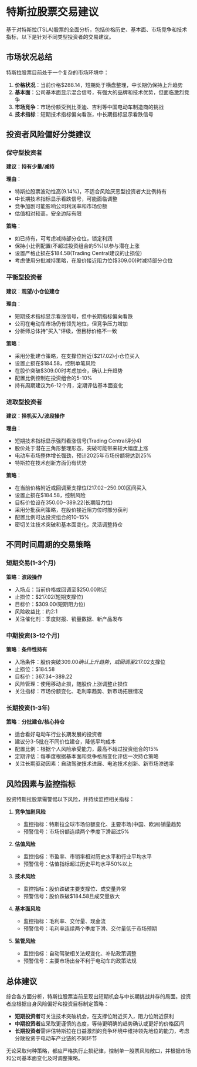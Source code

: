 # 特斯拉股票交易建议

基于对特斯拉(TSLA)股票的全面分析，包括价格历史、基本面、市场竞争和技术指标，以下是针对不同类型投资者的交易建议。

## 市场状况总结

特斯拉股票目前处于一个复杂的市场环境中：

1. **价格状况**：当前价格$288.14，短期处于横盘整理，中长期仍保持上升趋势
2. **基本面**：公司基本面显示混合信号，有强大的品牌和技术优势，但面临激烈竞争
3. **市场竞争**：市场份额受到比亚迪、吉利等中国电动车制造商的挑战
4. **技术指标**：短期技术指标偏向看涨，中长期指标显示看跌信号

## 投资者风险偏好分类建议

### 保守型投资者

**建议**：**持有少量/减持**

**理由**：
- 特斯拉股票波动性高(9.14%)，不适合风险厌恶型投资者大比例持有
- 中长期技术指标显示看跌信号，可能面临调整
- 竞争加剧可能影响公司利润率和市场份额
- 估值相对较高，安全边际有限

**策略**：
- 如已持有，可考虑减持部分仓位，锁定利润
- 保持小比例配置(不超过投资组合的5%)以参与潜在上涨
- 设置严格止损在$184.58(Trading Central建议的止损位)
- 考虑使用分批减持策略，在股价接近阻力位($309.00)时减持部分仓位

### 平衡型投资者

**建议**：**观望/小仓位建仓**

**理由**：
- 短期技术指标显示看涨信号，但中长期指标偏向看跌
- 公司在电动车市场仍有领先地位，但竞争压力增加
- 分析师总体持"买入"评级，但目标价格不一致

**策略**：
- 采用分批建仓策略，在支撑位附近($217.02)小仓位买入
- 设置止损在$184.58，控制单笔风险
- 在股价突破$309.00时考虑加仓，确认上升趋势
- 配置比例控制在投资组合的5-10%
- 持有周期建议为6-12个月，定期评估基本面变化

### 进取型投资者

**建议**：**择机买入/波段操作**

**理由**：
- 短期技术指标显示强烈看涨信号(Trading Central评分4)
- 股价处于潜在三角形整理形态，突破可能带来较大幅度上涨
- 电动车市场整体增长强劲，预计2025年市场份额将达到25%
- 特斯拉在技术创新方面仍有优势

**策略**：
- 在当前价格附近或回调至支撑位($217.02-$250.00)区间买入
- 设置止损在$184.58，控制风险
- 目标价位设在$350.00-$389.22(长期阻力位)
- 采用分批获利策略，在股价接近阻力位时部分获利
- 配置比例可达投资组合的10-15%
- 密切关注技术突破和基本面变化，灵活调整持仓

## 不同时间周期的交易策略

### 短期交易(1-3个月)

**策略**：**波段操作**
- 入场点：当前价格或回调至$250.00附近
- 止损位：$217.02(短期支撑位)
- 目标价：$309.00(短期阻力位)
- 风险收益比：约2:1
- 关注催化剂：季度财报、销量数据、新产品发布

### 中期投资(3-12个月)

**策略**：**条件性持有**
- 入场条件：股价突破$309.00确认上升趋势，或回调至$217.02支撑位
- 止损位：$184.58
- 目标价：$367.34-$389.22
- 风险管理：使用移动止损，随股价上涨调整止损位
- 关注指标：市场份额变化、毛利率趋势、新市场拓展情况

### 长期投资(1-3年)

**策略**：**分批建仓/核心持仓**
- 适合看好电动车行业长期发展的投资者
- 建议分3-5批在不同价位建仓，降低平均成本
- 配置比例：根据个人风险承受能力，最高不超过投资组合的15%
- 定期评估：每季度根据基本面和竞争格局变化评估一次持仓策略
- 关注长期驱动因素：自动驾驶技术进展、电池技术创新、新市场渗透率

## 风险因素与监控指标

投资特斯拉股票需警惕以下风险，并持续监控相关指标：

1. **竞争加剧风险**
   - 监控指标：特斯拉全球市场份额变化、主要市场(中国、欧洲)销量趋势
   - 预警信号：市场份额连续两个季度下滑超过5%

2. **估值风险**
   - 监控指标：市盈率、市销率相对历史水平和行业平均水平
   - 预警信号：估值指标超过历史平均水平50%以上

3. **技术风险**
   - 监控指标：股价跌破主要支撑位、成交量异常
   - 预警信号：股价跌破$184.58且成交量放大

4. **基本面风险**
   - 监控指标：毛利率、交付量、现金流
   - 预警信号：毛利率连续两个季度下滑、交付量低于市场预期

5. **监管风险**
   - 监控指标：自动驾驶相关法规变化、补贴政策调整
   - 预警信号：主要市场出台不利于电动车的政策法规

## 总体建议

综合各方面分析，特斯拉股票当前呈现出短期机会与中长期挑战并存的局面。投资者应根据自身风险偏好和投资目标制定策略：

- **短期投资者**可关注技术突破机会，在支撑位附近买入，阻力位附近获利
- **中期投资者**应采取更谨慎的态度，等待更明确的趋势确认或更好的价格区间
- **长期投资者**需评估特斯拉在日益激烈的竞争环境中维持领先地位的能力，考虑分散投资于电动车产业链的不同环节

无论采取何种策略，都应严格执行止损纪律，控制单一股票风险敞口，并根据市场和公司基本面变化及时调整策略。
